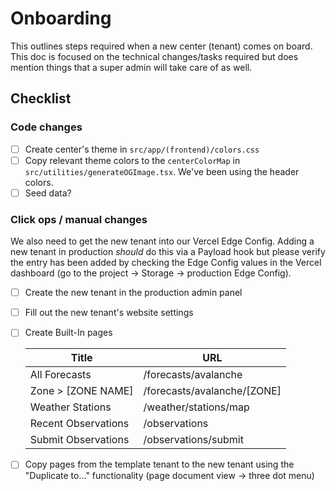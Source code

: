 # Onboarding

This outlines steps required when a new center (tenant) comes on board. This doc is focused on the technical changes/tasks required but does mention things that a super admin will take care of as well.

## Checklist

### Code changes

- [ ] Create center's theme in `src/app/(frontend)/colors.css`
- [ ] Copy relevant theme colors to the `centerColorMap` in `src/utilities/generateOGImage.tsx`. We've been using the header colors.
- [ ] Seed data?

### Click ops / manual changes

We also need to get the new tenant into our Vercel Edge Config. Adding a new tenant in production *should* do this via a Payload hook but please verify the entry has been added by checking the Edge Config values in the Vercel dashboard (go to the project -> Storage -> production Edge Config).

- [ ] Create the new tenant in the production admin panel
- [ ] Fill out the new tenant's website settings
- [ ] Create Built-In pages

  | Title | URL |
  |--------|--------|
  | All Forecasts | /forecasts/avalanche|
  | Zone > [ZONE NAME] | /forecasts/avalanche/[ZONE] |
  | Weather Stations | /weather/stations/map|
  | Recent Observations | /observations |
  | Submit Observations | /observations/submit |

- [ ] Copy pages from the template tenant to the new tenant using the "Duplicate to..." functionality (page document view -> three dot menu)
